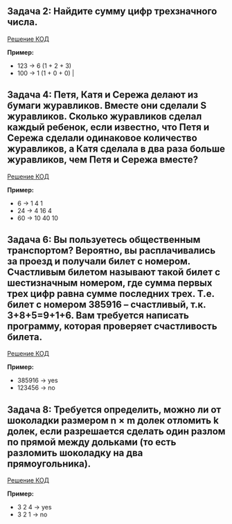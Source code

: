 ## Задача 2: Найдите сумму цифр трехзначного числа.

[Решение КОД](task1.py)

**Пример:**
* 123 -> 6 (1 + 2 + 3)
* 100 -> 1 (1 + 0 + 0) |

## Задача 4: Петя, Катя и Сережа делают из бумаги журавликов. Вместе они сделали S журавликов. Сколько журавликов сделал каждый ребенок, если известно, что Петя и Сережа сделали одинаковое количество журавликов, а Катя сделала в два раза больше журавликов, чем Петя и Сережа вместе?

[Решение КОД](task2.py)

**Пример:** 
* 6 -> 1  4  1
* 24 -> 4  16  4
* 60 -> 10  40  10



## Задача 6: Вы пользуетесь общественным транспортом? Вероятно, вы расплачивались за проезд и получали билет с номером. Счастливым билетом называют такой билет с шестизначным номером, где сумма первых трех цифр равна сумме последних трех. Т.е. билет с номером 385916 – счастливый, т.к. 3+8+5=9+1+6. Вам требуется написать программу, которая проверяет счастливость билета.

[Решение КОД](task3.py)

**Пример:**
* 385916 -> yes
* 123456 -> no

## Задача 8: Требуется определить, можно ли от шоколадки размером n × m долек отломить k долек, если разрешается сделать один разлом по прямой между дольками (то есть разломить шоколадку на два прямоугольника).

[Решение КОД](task4.py)

**Пример:**
* 3 2 4 -> yes
* 3 2 1 -> no

